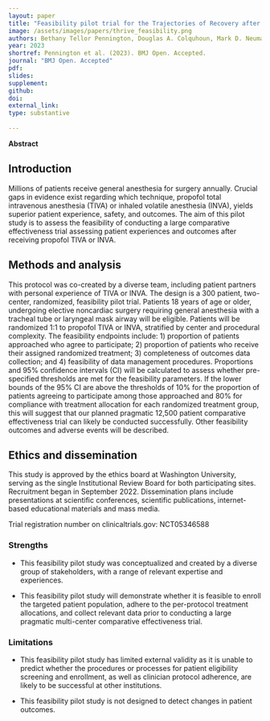 ```yaml
---
layout: paper
title: "Feasibility pilot trial for the Trajectories of Recovery after Intravenous propofol versus inhaled VolatilE anesthesia (THRIVE) Pragmatic Randomized Controlled Trial"
image: /assets/images/papers/thrive_feasibility.png
authors: Bethany Tellor Pennington, Douglas A. Colquhoun, Mark D. Neuman, Mary C Politi, Allison Janda, Cathie Spino, Zhenke Wu, Steven Thelen-Perry, Sathish S. Kumar, Stephen H. Gregory, Michael S. Avidan, Sachin Kheterpal, for the THRIVE research group
year: 2023
shortref: Pennington et al. (2023). BMJ Open. Accepted.
journal: "BMJ Open. Accepted"
pdf: 
slides: 
supplement:
github: 
doi: 
external_link: 
type: substantive
 
---
```


**Abstract**

## Introduction 

Millions of patients receive general anesthesia for surgery annually. Crucial gaps in evidence exist regarding which technique, propofol total intravenous anesthesia (TIVA) or inhaled volatile anesthesia (INVA), yields superior patient experience, safety, and outcomes. The aim of this pilot study is to assess the feasibility of conducting a large comparative effectiveness trial assessing patient experiences and outcomes after receiving propofol TIVA or INVA.

## Methods and analysis 

This protocol was co-created by a diverse team, including patient partners with personal experience of TIVA or INVA. The design is a 300 patient, two-center, randomized, feasibility pilot trial. Patients 18 years of age or older, undergoing elective noncardiac surgery requiring general anesthesia with a tracheal tube or laryngeal mask airway will be eligible. Patients will be randomized 1:1 to propofol TIVA or INVA, stratified by center and procedural complexity. The feasibility endpoints include: 1) proportion of patients approached who agree to participate; 2) proportion of patients who receive their assigned randomized treatment; 3) completeness of outcomes data collection; and 4) feasibility of data management procedures. Proportions and 95% confidence intervals (CI) will be calculated to assess whether pre-specified thresholds are met for the feasibility parameters. If the lower bounds of the 95% CI are above the thresholds of 10% for the proportion of patients agreeing to participate among those approached and 80% for compliance with treatment allocation for each randomized treatment group, this will suggest that our planned pragmatic 12,500 patient comparative effectiveness trial can likely be conducted successfully. Other feasibility outcomes and adverse events will be described.

## Ethics and dissemination 

This study is approved by the ethics board at Washington University, serving as the single Institutional Review Board for both participating sites. Recruitment began in September 2022. Dissemination plans include presentations at scientific conferences, scientific publications, internet-based educational materials and mass media.

Trial registration number on clinicaltrials.gov: NCT05346588

### Strengths

* This feasibility pilot study was conceptualized and created by a diverse group of stakeholders, with a range of relevant expertise and experiences.

* This feasibility pilot study will demonstrate whether it is feasible to enroll the targeted patient population, adhere to the per-protocol treatment allocations, and collect relevant data prior to conducting a large pragmatic multi-center comparative effectiveness trial.

### Limitations

* This feasibility pilot study has limited external validity as it is unable to predict whether the procedures or processes for patient eligibility screening and enrollment, as well as clinician protocol adherence, are likely to be successful at other institutions.

* This feasibility pilot study is not designed to detect changes in patient outcomes.